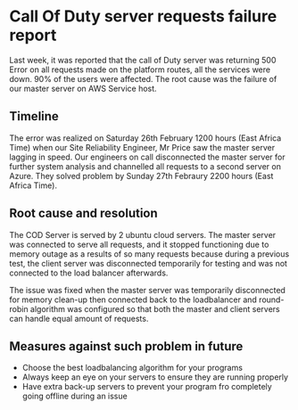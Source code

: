 # Call Of Duty server requests failure report

Last week, it was reported that the call of Duty server was returning 500 Error on all requests made on the platform routes, all the services were down. 90% of the users were affected. The root cause was the failure of our master server on AWS Service host.

## Timeline
The error was realized on Saturday 26th February 1200 hours (East Africa Time) when our Site Reliability Engineer, Mr Price saw the master server lagging in speed. Our engineers on call disconnected the master server  for further system analysis and channelled all requests to a second server on Azure. They solved problem by Sunday 27th Febraury 2200 hours (East Africa Time).

## Root cause and resolution
The COD Server is served by 2 ubuntu cloud servers. The master server  was connected to serve all requests, and it stopped functioning due to memory outage as a results of so many requests because during a previous test, the client server  was disconnected temporarily for testing and was not connected to the load balancer afterwards.

The issue was fixed when the master server was temporarily disconnected for memory clean-up then connected back to the loadbalancer and round-robin algorithm was configured so that both the master and client servers can handle equal amount of requests.

## Measures against such problem in future
* Choose the best loadbalancing algorithm for your programs
* Always keep an eye on your servers to ensure they are running properly
* Have extra back-up servers to prevent your program fro completely going offline during an issue
